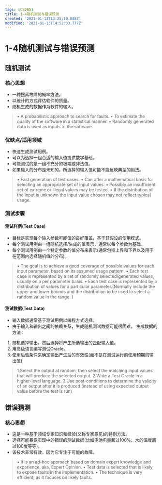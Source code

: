 ```yaml
---
tags: [CS265]
title: 1-4随机测试与错误预测
created: '2021-01-13T13:25:19.888Z'
modified: '2021-01-13T14:52:33.777Z'
---
```


# 1-4随机测试与错误预测

## 随机测试
### 核心思想
- 一种搜索故障的概率方法。
- 以统计的方式评估软件的质量。
- 随机生成的数据作为软件的输入。
> • A probabilistic approach to search for faults.
• To estimate the quality of the software in a statistical manner.
• Randomly generated data is used as inputs to the software.

### 优缺点/适用领域
- 快速生成测试用例。
- 可以为选择一组合适的输入值提供数学基础。
- 可能测试的是一组不充分的极端或非法值。
- 如果输入的分布是未知的，所选择的输入值可能不能反映典型的用法。
> • Fast generation of test cases.
• Can offer a mathematical basis for selecting an appropriate set of input values.
• Possibly an insufficient set of extreme or illegal values may be tested.
• If the distribution of the input is unknown the input value chosen may not reflect typical usage.

### 测试步骤
#### 测试样例(Test Case)
- 目标是实现每个输入参数可能值的良好覆盖，基于其假设的使用模式。
- 每个测试用例由一组随机选择/生成的值表示，通常以每个参数为基础。
- 每个测试用例由一个特定参数的值分布来表示(通常包括上界和下界以及用于在范围内选择随机值的分布)。
> • The goal is to achieve a good coverage of possible values for each input parameter, based on its assumed usage pattern.
• Each test case is represented by a set of randomly selected/generated values, usually on a per parameter basis.
• Each test case is represented by a distribution of values for a particular parameter.(Normally include the upper and lower bounds and the distribution to be used to select a random value in the range. )

#### 测试数据(Test Data)
- 输入数据通常基于测试用例以编程方式选择。
- 由于输入和输出之间的依赖关系，生成随机测试数据可能很困难。
生成数据的方法：
1. 随机选择输出，然后选择将产生所选输出的匹配输入值。
2. 用高级语言编写测试Oracle。
3. 使用后验条件来确定输出产生后的有效性(而不是在测试运行前使用预期的输出值)
> 1.Select the output at random, then select the matching input values that will produce the selected output.
2.Write a Test Oracle in a higher-level language.
3.Use post-conditions to determine the validity of an output after it is produced (instead of using expected output value before the test is run)

## 错误猜测
### 核心思想
- 这是一种基于领域专家知识和经验(又称专家意见)的特别方法。
- 选择可能暴露实现中的错误的测试数据(比如电池电量超过100%、水的温度超过100度等等)。
- 该技术非常有效，因为它专注于可能的故障。
> • It is an ad-hoc approach based on domain expert knowledge and experience, aka, Expert Opinion.
• Test data is selected that is likely to expose faults in the implementation.
• The technique is very efficient, as it focuses on likely faults. 


